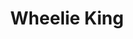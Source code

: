 ---
pid: lla20
title: Wheelie King
location_transcription: 6th and Pine St
coordinates: "[-75.15411, 39.9439213]"
zipcode: '19050'
gen_neighborhood: 
neighborhood: 
outside_phl: 'Lansdowne PA '
age: '16'
age_range: 13-19
instagram: 
image_file_name: lla_20.jpg
proposal_transcription: Bike Life. Someone wheeleing with one hand.
topic: Youth
topic_summary: '0'
type: Other No Form
keywords_other: 
credit: 
image_labels: 
twitter: 
facebook: 
permalink: "/monuments/lla20/"
layout: item-page
---